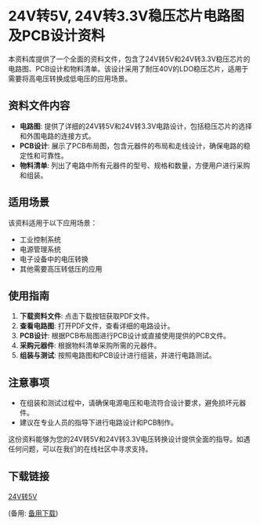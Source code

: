 # 24V转5V, 24V转3.3V稳压芯片电路图及PCB设计资料

本资料库提供了一个全面的资料文件，包含了24V转5V和24V转3.3V稳压芯片的电路图、PCB设计和物料清单。该设计采用了耐压40V的LDO稳压芯片，适用于需要将高电压转换成低电压的应用场景。

## 资料文件内容

- **电路图**: 提供了详细的24V转5V和24V转3.3V电路设计，包括稳压芯片的选择和外围电路的连接方式。
- **PCB设计**: 展示了PCB布局图，包含元器件的布局和走线设计，确保电路的稳定性和可靠性。
- **物料清单**: 列出了电路中所有元器件的型号、规格和数量，方便用户进行采购和组装。

## 适用场景

该资料适用于以下应用场景：

- 工业控制系统
- 电源管理系统
- 电子设备中的电压转换
- 其他需要高压转低压的应用

## 使用指南

1. **下载资料文件**: 点击下载按钮获取PDF文件。
2. **查看电路图**: 打开PDF文件，查看详细的电路设计。
3. **PCB设计**: 根据PCB布局图进行PCB设计或直接使用提供的PCB文件。
4. **采购元器件**: 根据物料清单采购所需的元器件。
5. **组装与测试**: 按照电路图和PCB设计进行组装，并进行电路测试。

## 注意事项

- 在组装和测试过程中，请确保电源电压和电流符合设计要求，避免损坏元器件。
- 建议在专业人员的指导下进行电路设计和PCB制作。

这份资料能够为您的24V转5V和24V转3.3V电压转换设计提供全面的指导。如遇任何问题，可以在我们的在线社区中寻求支持。

## 下载链接
[24V转5V](https://pan.quark.cn/s/12c012878258) 

(备用: [备用下载](https://pan.baidu.com/s/16yMeoJJ9YKwtsiVXyo_UBQ?pwd=1234))
